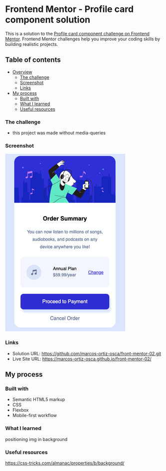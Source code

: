 # Frontend Mentor - Profile card component solution

This is a solution to the [Profile card component challenge on Frontend Mentor](https://www.frontendmentor.io/challenges/profile-card-component-cfArpWshJ). Frontend Mentor challenges help you improve your coding skills by building realistic projects. 

## Table of contents

- [Overview](#overview)
  - [The challenge](#the-challenge)
  - [Screenshot](#screenshot)
  - [Links](#links)
- [My process](#my-process)
  - [Built with](#built-with)
  - [What I learned](#what-i-learned)
  - [Useful resources](#useful-resources)

### The challenge

- this project was made without media-queries 

### Screenshot

![Screenshot](my_screenshot.png)


### Links

- Solution URL: https://github.com/marcos-ortiz-osca/front-mentor-02.git
- Live Site URL: https://marcos-ortiz-osca.github.io/front-mentor-02/

## My process

### Built with

- Semantic HTML5 markup
- CSS 
- Flexbox
- Mobile-first workflow


### What I learned

positioning img in background


### Useful resources

https://css-tricks.com/almanac/properties/b/background/